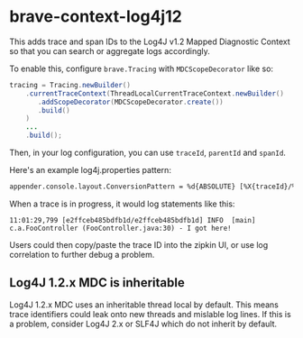 # brave-context-log4j12
This adds trace and span IDs to the Log4J v1.2 Mapped Diagnostic Context so that you
can search or aggregate logs accordingly.

To enable this, configure `brave.Tracing` with `MDCScopeDecorator`
like so:

```java
tracing = Tracing.newBuilder()
    .currentTraceContext(ThreadLocalCurrentTraceContext.newBuilder()
       .addScopeDecorator(MDCScopeDecorator.create())
       .build()
    )
    ...
    .build();
```

Then, in your log configuration, you can use `traceId`, `parentId` and `spanId`.

Here's an example log4j.properties pattern:

```xml
appender.console.layout.ConversionPattern = %d{ABSOLUTE} [%X{traceId}/%X{spanId}] %-5p [%t] %C{2} (%F:%L) - %m%n
```

When a trace is in progress, it would log statements like this:
```
11:01:29,799 [e2ffceb485bdfb1d/e2ffceb485bdfb1d] INFO  [main] c.a.FooController (FooController.java:30) - I got here!
```

Users could then copy/paste the trace ID into the zipkin UI, or use log
correlation to further debug a problem.

## Log4J 1.2.x MDC is inheritable

Log4J 1.2.x MDC uses an inheritable thread local by default. This means
trace identifiers could leak onto new threads and mislable log lines. If
this is a problem, consider Log4J 2.x or SLF4J which do not inherit by
default.
